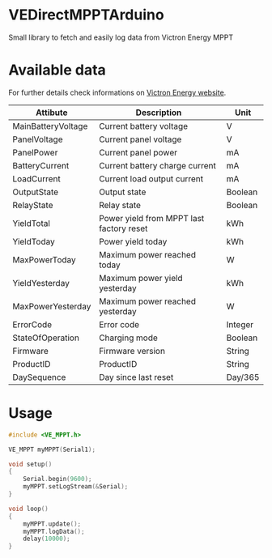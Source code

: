 # VEDirectMPPTArduino
Small library to fetch and easily log data from Victron Energy MPPT

# Available data

For further details check informations on [Victron Energy website](https://www.victronenergy.fr/download-document/4459/bluesolar-hex-protocol-mppt.pdf).

| Attibute | Description | Unit |
|--|--|--|
| MainBatteryVoltage | Current battery voltage | V |
| PanelVoltage | Current panel voltage | V |
| PanelPower | Current panel power | mA |
| BatteryCurrent | Current battery charge current | mA |
| LoadCurrent | Current load output current | mA |
| OutputState | Output state | Boolean |
| RelayState | Relay state | Boolean |
| YieldTotal | Power yield from MPPT last factory reset | kWh |
| YieldToday | Power yield today | kWh |
| MaxPowerToday | Maximum power reached today | W |
| YieldYesterday | Maximum power yield yesterday | kWh |
| MaxPowerYesterday | Maximum power reached yesterday | W |
| ErrorCode | Error code | Integer |
| StateOfOperation | Charging mode | Boolean |
| Firmware | Firmware version | String |
| ProductID | ProductID | String |
| DaySequence | Day since last reset | Day/365 |


# Usage
```C
#include <VE_MPPT.h>

VE_MPPT myMPPT(Serial1);

void setup()
{
    Serial.begin(9600);
    myMPPT.setLogStream(&Serial);
}

void loop()
{
    myMPPT.update();
    myMPPT.logData();
    delay(10000);
}
```

